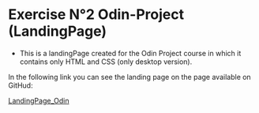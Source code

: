 # Exercise N°2 Odin-Project (LandingPage)


* This is a landingPage created for the Odin Project course in which it contains only HTML and CSS (only desktop version).

In the following link you can see the landing page on the page available on GitHud:

[LandingPage_Odin]()
